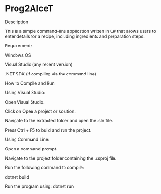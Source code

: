 # Prog2AIceT
Description

This is a simple command-line application written in C# that allows users to enter details for a recipe, including ingredients and preparation steps.

Requirements

Windows OS

Visual Studio (any recent version)

.NET SDK (if compiling via the command line)

How to Compile and Run

Using Visual Studio:

Open Visual Studio.

Click on Open a project or solution.

Navigate to the extracted folder and open the .sln file.

Press Ctrl + F5 to build and run the project.

Using Command Line:

Open a command prompt.

Navigate to the project folder containing the .csproj file.

Run the following command to compile:

dotnet build

Run the program using:
dotnet run
